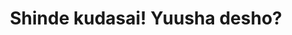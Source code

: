 --- 
title: "Shinde kudasai! Yuusha desho?"
publishdate: "2018-12-20T16:48:46+02:00"
src: "https://365manga.net/manga/shinde-kudasai-yuusha-desho"
image: "https://data.365manga.net/images/thumbnails/32759-shinde-kudasai-yuusha-desho.jpg"
description: " Akito wants the stereotypical isekai experience and so he summons himself to another world, however things don't quite go as planned. He's the same unskilled loser that he was before. He can barely scrape together enough money to eat. One day a cute girl approaches him with a contract to join her party. He can't read what it says, but ends up being forced to…"
---